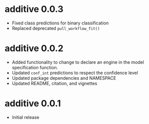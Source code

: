# additive 0.0.3

- Fixed class predictions for binary classification
- Replaced deprecated `pull_workflow_fit()`

# additive 0.0.2

- Added functionality to change to declare an engine in the model specification function.
- Updated `conf_int` predictions to respect the confidence level
- Updated package dependencies and NAMESPACE
- Updated README, citation, and vignettes

# additive 0.0.1

- Initial release
